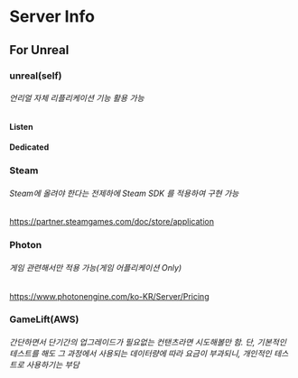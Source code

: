 # Server Info

## For Unreal

### unreal(self)

###### 언리얼 자체 리플리케이션 기능 활용 가능

#### Listen



#### Dedicated



### Steam

###### Steam에 올려야 한다는 전제하에 Steam SDK 를 적용하여 구현 가능

https://partner.steamgames.com/doc/store/application



### Photon

###### 게임 관련해서만 적용 가능(게임 어플리케이션 Only)

https://www.photonengine.com/ko-KR/Server/Pricing



### GameLift(AWS)

###### 간단하면서 단기간의 업그레이드가 필요없는 컨탠츠라면 시도해볼만 함. 단, 기본적인 테스트를 해도 그 과정에서 사용되는 데이터량에 따라 요금이 부과되니, 개인적인 테스트로 사용하기는 부담

